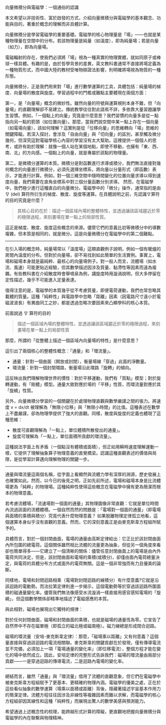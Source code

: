 向量微積分與電磁學：一個通俗的認識

本文希望以非技術性、富於啟發的方式，介紹向量微積分與電磁學的基本觀念、功能與目的，著重於概念的理解而非具體計算。

向量微積分是學習電磁學的重要基礎。電磁學的核心物理量是「場」——也就是某種物理量在空間中的分布。若該物理量是純量（如溫度），即為純量場；若是向量（如力），即為向量場。

電磁輻射的存在，使我們必須將「場」視為一種真實的物理實體，就如同原子或棒球一樣具體。有趣的是，由於哲學背景的差異，英文教科書通常不直接將場定義為一種物質形式，而中國大陸的教材受唯物辯證法影響，則明確將場視為物質的一種形態。

向量微積分，正是我們用來對「場」進行數學運算的工具，具體包括：純量場的梯度、向量場的散度與旋度。學習過程中的門檻或難點主要體現在兩個方面：

第一，是「向量場」概念的微妙性。雖然向量的符號與運算規則本身不難，但「向量場」的直觀理解卻不易建立。傳統教學往往對此語焉不詳，多依靠大量習題讓學生習慣。例如，「一個點上的向量」究竟是什麼意思？我們習慣的向量多是從一點指向另一點的箭頭（如位置向量）。那麼，當我們說空間中某一點上存在一個向量（如電場向量），該如何理解？這實則是從「位移向量」的思維轉向「場」思維的關鍵障礙。若深入探討，會涉及「自由向量」與「切向量」的區別，甚至觸及微分幾何，但深究這對電磁學核心內容的學習沒有太大幫助。這裡提供一個個人的思考，或許有助於理解：就像一個人站在某個地點，即使不移動，也擁有「東、西、南、北」的方向感。一個點上的向量，就是專屬於該點的物理量。

第二，是微積分運算的本質。微積分是對函數進行求導或積分，我們無法直接對幾何概念的向量進行微積分，必須先選擇坐標系，將向量以分量形式（即函數）表示，才能進行計算。例如，對一個三維空間中隨時間變化的位置向量求導以得到速度向量，我們需要在直角坐標系中對三個分量函數分別求導。
然而，在電磁學中，我們極少進行這種直白的向量微分。電磁學中的「微分」操作，通常指的是由 ​​∇​​ (del) 算符所衍生的梯度、散度、旋度等運算。在具體說明之前，先認識​​∇​​ 算符的目的究竟是什麼？

>其核心目的在於：​​描述一個區域內場的整體特性，並透過讓該區域趨近於零的極限過程，來刻畫場在單一點上的局部性質​​。

這正是梯度、散度、旋度這些概念的來源。儘管它們的意義比初等微積分中的導數複雜，但本質是相同的，就是微分。這是向量微積分在電磁學中的第二個難點。

---

在引入場的概念時，純量場常以「溫度場」這類直觀例子說明，例如一個有暖爐的房間內溫度的分布。但對於向量場，卻不易找到如此簡單的生活實例。事實上，電場和磁場本身就是最純粹、最核心的向量場例子。對一般人而言，流體場（如水流、風速）可能更貼近經驗，但其數學描述因涉及質量、黏滯性等因素而遠為複雜。有些教科書在介紹散度時會舉噴泉為例，講旋度時用漩渦說明，但大多停留在定性描述，幾乎不可能進入定量表達。

值得注意的是，電磁學的本質幾乎從不考慮質量，即便電荷運動，我們也常忽略其載體的質量。這種「純粹性」與電路學中忽略「距離」因素（因電路尺寸遠小於電磁波波長）有異曲同工之妙，都是透過忽略次要因素來凸顯學科的核心本質。


​前面說過 ​∇​​ 算符的目的
>​​描述一個區域內場的整體特性，並透過讓該區域趨近於零的極限過程，來刻畫場在單一點上的局部性質

那麼，所謂的「從整體上描述一個區域內向量場的特性」是什麼意思？

這引出了兩個核心的整體性概念：「通量」和「環流量」。
- 通量：針對一個曲面（開放或封閉），衡量場線「穿過」此面的淨數量。
- 環流量：針對一個封閉環路，衡量場沿此環路「旋轉」的傾向。

這反映出我們理解物理世界的慣性：對於平移運動，我們有「質點」模型；對於旋轉運動，有「剛體」模型。通量大致對應於場的「平移」性質，而環流量對應於其「旋繞」性質。

另外，向量微積分學習的一個關鍵在於處理物理直觀與數學嚴謹之間的張力。將速度 v = dx/dt 被理解為「無限小位移」與「無限小時間」的比值。這種表述在數學上不盡嚴謹，卻為物理學提供了強大的直觀。同樣，散度與旋度的定義也體現了這種思維：
- 散度可直觀理解為「一點上，單位體積所散發出的通量」。
- 旋度可理解為「一點上，單位面積所貢獻的環流量」。

這種說法字面上有矛盾（一個點沒有體積或面積），但正如用瞬時速度理解運動一樣，它提供了理解抽象算子物理意義的直覺橋梁。認識這種直觀表述的價值與局限，是從學習計算邁向理解物理的關鍵一步。

---

通量與環流量這兩個名稱，從字面上看顯然與流體力學有深厚的淵源，歷史發展上也確實如此。然而，以今日的後見之明，正如先前所述，電場和磁場本身是比流體場更為「純粹」的物理場。這種純粹性使得這些概念在電磁學中擁有更為簡潔而根本的物理意義。

若考慮流體場，「流速場對一個面的通量」其物理圖像非常直觀：它就是單位時間內流過該面的流體體積。一個自然而然的問題是：「電場對一個面的通量」（即電場與面積的乘積與積分）究竟代表什麼物理意義？ 如果脫離物理定律孤立地看，這個運算本身似乎沒有直觀的意義。然而，它的深刻意義正是由麥克斯韋方程組所賦予的。

具體而言，對於一個封閉曲面，電場的通量由高斯定律給出：它正比於該封閉曲面內所包圍的總電荷。這個關係雖然相比流體的流量更為抽象，但從另一個角度來看卻也簡單得多——它建立了一個清晰的關係：儘管任意封閉曲面上的電場是由內外電荷共同決定，但是，該封閉曲面和電場的乘積(或積分)，卻僅由面內電荷總量決定，與電荷的具體分布方式或面外的電荷無關。這是一個非常強而有力且優美的論斷。

同樣地，電場和封閉迴路相乘（電場對封閉迴路的線積分）有什麼意義?它就是沿該迴路的電動勢。而法拉第定律則進一步揭示，這個電動勢等於穿過該迴路所圍面積的磁通量變化率。儘管我們無法像感受水流漩渦一樣直接用感官感知電場的「旋繞」，但這個數學關係卻精準地描述了電磁感應的本質。

與此相對，磁場也展現出它獨特的規律：

對於任何封閉曲面，磁場和封閉曲面的乘積，也就是磁場的通量恆為零。它宣告了自然界中不存在磁單極（即孤立的磁北極或磁南極）。磁力線總是形成閉合迴路。

磁場的環流量（安培-麥克斯韋定律）：那麼，「磁場乘以距離」又有何意義？這個量直接與穿過該迴路的電流相關聯。麥克斯韋的關鍵貢獻在於發現，僅有傳導電流並不完備，必須加上一項「電場通量的變化率」（即位移電流），整個方程才能在變化的場中依然成立。因此，安培定律的完整形式告訴我們：磁場的環流量由兩部分貢獻——一是穿過迴路的傳導電流，二是迴路內電場的變化率。

---

總結而言，雖然「通量」與「環流量」借用了流體的直觀意象，但它們在電磁學中被麥克斯韋方程組賦予了更基本、更精確的物理內涵。電磁學的優美之處，正在於這些看似抽象的數學運算（場乘以面積或距離）背後，隱藏著描述宇宙基本作用力的簡潔定律。流體方程往往因涉及非線性等複雜因素而難以求解，而電磁學的核心方程組卻因其線性和這種「純粹性」而展現出驚人的數學美感與預測能力。


希望通過上述概念性的梳理，能跨越形式計算的障礙，更直觀地把握向量微積分與電磁學的內在聯繫與物理精神。




